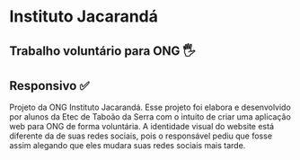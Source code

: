 # Instituto Jacarandá
## Trabalho voluntário para ONG 🖐
## Responsivo ✅
 Projeto da ONG Instituto Jacarandá. Esse projeto foi elabora e desenvolvido por alunos da Etec de Taboão da Serra com o intuito de criar uma aplicação web para ONG de forma voluntária.
 A identidade visual do website está diferente da de suas redes sociais, pois o responsável pediu que fosse assim alegando que eles mudara suas redes sociais mais tarde.
